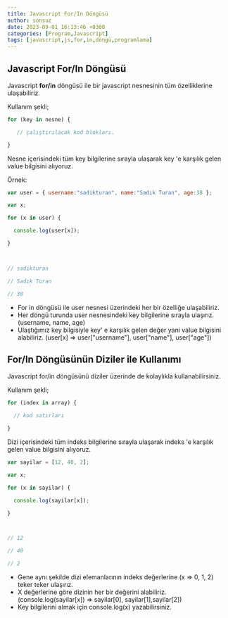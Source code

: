 ```yaml
---
title: Javascript For/In Döngüsü
author: sonsuz
date: 2023-09-01 16:13:46 +0300
categories: [Program,Javascript]
tags: [javascript,js,for,in,döngü,programlama]
---
```



## Javascript For/In Döngüsü

Javascript **for/in** döngüsü ile bir javascript nesnesinin tüm özelliklerine ulaşabiliriz. 

Kullanım şekli;

```js
for (key in nesne) {

   // çalıştırılacak kod blokları.

}
```

Nesne içerisindeki tüm key bilgilerine sırayla ulaşarak key 'e karşılık gelen value bilgisini alıyoruz.

Örnek:

```js
var user = { username:"sadikturan", name:"Sadık Turan", age:38 };

var x;

for (x in user) {

  console.log(user[x]);

}



// sadikturan

// Sadık Turan

// 38
```

* For in döngüsü ile user nesnesi üzerindeki her bir özelliğe ulaşabiliriz.
* Her döngü turunda user nesnesindeki key bilgilerine sırayla ulaşırız. (username, name, age)
* Ulaştığımız key bilgisiyle key' e karşılık gelen değer yani value bilgisini alabiliriz. (user[x] => user["username"], user["name"], user["age"])

## For/In Döngüsünün Diziler ile Kullanımı

Javascript for/in döngüsünü diziler üzerinde de kolaylıkla kullanabilirsiniz.

Kullanım şekli;

```js
for (index in array) {

  // kod satırları

}
```

Dizi içerisindeki tüm indeks bilgilerine sırayla ulaşarak indeks 'e karşılık gelen value bilgisini alıyoruz.

```js
var sayilar = [12, 40, 2];

var x;

for (x in sayilar) {

  console.log(sayilar[x]); 

}



// 12

// 40

// 2
```

* Gene aynı şekilde dizi elemanlarının indeks değerlerine (x => 0, 1, 2) teker teker ulaşırız.
* X değerlerine göre dizinin her bir değerini alabiliriz. (console.log(sayilar[x]) => sayilar[0], sayilar[1],sayilar[2])
* Key bilgilerini almak için console.log(x) yazabilirsiniz.


